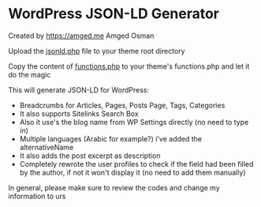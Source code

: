 # WordPress JSON-LD Generator
Created by https://amged.me Amged Osman

Upload the [jsonld.php](https://github.com/AmgedOsman/wordpress-json-ld/blob/master/jsonld.php) file to your theme root directory

Copy the content of [functions.php](https://github.com/AmgedOsman/wordpress-json-ld/blob/master/functions.php) to your theme's functions.php 
and let it do the magic

This will generate JSON-LD for WordPress:
- Breadcrumbs for Articles, Pages, Posts Page, Tags, Categories
- It also supports Sitelinks Search Box
- Also it use's the blog name from WP Settings directly (no need to type in)
- Multiple languages (Arabic for example?)  i've added the alternativeName
- It also adds the post excerpt as description
- Completely rewrote the user profiles to check if the field had been filled by the author, if not it won't display it (no need to add them manually)


In general, please make sure to review the codes and change my information to urs


